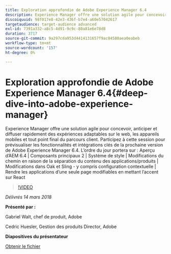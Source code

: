 ```yaml
---
title: Exploration approfondie de Adobe Experience Manager 6.4
description: Experience Manager offre une solution agile pour concevoir, anticiper et diffuser rapidement des expériences adaptables sur le web, les appareils mobiles et tout point final du parcours client. Participez à cette session pour prévisualiser les fonctionnalités et intégrations clés de la prochaine version de Adobe Experience Manager 6.4.
discoiquuid: 98f017e8-42e3-436f-b7e4-a60e57042617
targetaudience: target-audience advanced
exl-id: 7391a332-a8c5-4d91-9c9c-80a81e6e78d8
duration: 3717
source-git-commit: 9a297cda953d4414131657f9ac84580aea0eabeb
workflow-type: tm+mt
source-wordcount: '157'
ht-degree: 0%

---
```


# Exploration approfondie de Adobe Experience Manager 6.4{#deep-dive-into-adobe-experience-manager}

Experience Manager offre une solution agile pour concevoir, anticiper et diffuser rapidement des expériences adaptables sur le web, les appareils mobiles et tout point final du parcours client. Participez à cette session pour prévisualiser les fonctionnalités et intégrations clés de la prochaine version de Adobe Experience Manager 6.4. L’ordre du jour portera sur : Aperçu d’AEM 6.4 | Composants principaux 2 | Système de style | Modifications du chemin en raison de la séparation du contenu des applications/produits | Modifications dans Oak et Sling - y compris configuration contextuelle | Rendre les applications d’une seule page modifiables en mettant l’accent sur React

>[!VIDEO](https://video.tv.adobe.com/v/21749/?quality=9)

*Délivrés 14 mars 2018*

**Présenté par :**

Gabriel Walt, chef de produit, Adobe

Cedric Huesler, Gestion des produits Director, Adobe

**Diapositives du présentateur**

[Obtenir le fichier](assets/aem64-developerupdate31418.pdf)

<!--
[Get back to the Overview](https://helpx.adobe.com/fr/experience-manager/kt/eseminars/gems/aem-index.html)
-->
